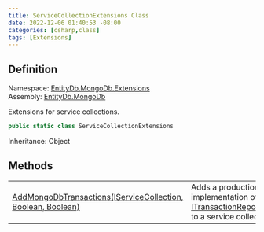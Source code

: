 ```yaml
---
title: ServiceCollectionExtensions Class
date: 2022-12-06 01:40:53 -08:00
categories: [csharp,class]
tags: [Extensions]
---
```


## Definition
Namespace: <a href='/posts/csharp.namespace.entitydb.mongodb.extensions/'>EntityDb.MongoDb.Extensions</a><br />
Assembly: <a href='/posts/csharp.assembly.entitydb.mongodb/'>EntityDb.MongoDb</a><br />

Extensions for service collections.

```cs
public static class ServiceCollectionExtensions
```
Inheritance: Object
## Methods
<table><tr><td><!--/posts/csharp.notimplemented.entitydb.mongodb.extensions.servicecollectionextensions.addmongodbtransactions/--><a href='#'>AddMongoDbTransactions(IServiceCollection, Boolean, Boolean)</a></td><td>
Adds a production-ready implementation of <a href='/posts/csharp.interface.entitydb.abstractions.transactions.itransactionrepositoryfactory/'>ITransactionRepositoryFactory</a> to a service
collection.
</td></tr></table>
